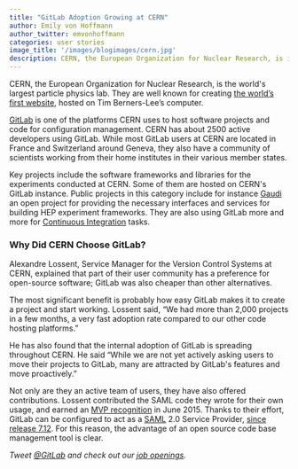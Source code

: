 ```yaml
---
title: "GitLab Adoption Growing at CERN"
author: Emily von Hoffmann
author_twitter: emvonhoffmann
categories: user stories
image_title: '/images/blogimages/cern.jpg'
description: CERN, the European Organization for Nuclear Research, is increasingly using GitLab to host software projects and code for configuration management.
---
```


CERN, the European Organization for Nuclear Research, is the world's largest particle physics lab. They are well known for creating [the world’s first website](http://home.cern/topics/birth-web), hosted on Tim Berners-Lee’s computer.

[GitLab](http://about.gitlab.com) is one of the platforms CERN uses to host software projects and code for configuration management. CERN has about 2500 active developers using GitLab. While most GitLab users at CERN are located in France and Switzerland around Geneva, they also have a community of scientists working from their home institutes in their various member states.

<!-- more -->

Key projects include the software frameworks and libraries for the experiments conducted at CERN. Some of them are hosted on CERN's GitLab instance.
Public projects in this category include for instance [Gaudi](https://gitlab.cern.ch/gaudi/Gaudi) an open project for providing the necessary interfaces and services for building HEP experiment frameworks.
They are also using GitLab more and more for [Continuous Integration](https://about.gitlab.com/gitlab-ci/) tasks.

### Why Did CERN Choose GitLab?

Alexandre Lossent, Service Manager for the Version Control Systems at CERN, explained that part of their user community has a preference for open-source software; GitLab was also cheaper than other alternatives.

The most significant benefit is probably how easy GitLab makes it to create a project and start working. Lossent said, “We had more than 2,000 projects in a few months, a very fast adoption rate compared to our other code hosting platforms.”

He has also found that the internal adoption of GitLab is spreading throughout CERN.  He said “While we are not yet actively asking users to move their projects to GitLab, many are attracted by GitLab's features and move proactively.”

Not only are they an active team of users, they have also offered contributions. Lossent contributed the SAML code they wrote for their own usage, and earned an [MVP recognition](https://about.gitlab.com/mvp/) in June 2015. Thanks to their effort, GitLab can be configured to act as a [SAML](https://docs.gitlab.com/ce/integration/saml.html) 2.0 Service Provider, [since release 7.12](https://about.gitlab.com/2015/06/22/gitlab-7-12-released/). For this reason, the advantage of an open source code base management tool is clear.


_Tweet [@GitLab](https://twitter.com/gitlab) and check out our [job openings](https://about.gitlab.com/jobs/)._
